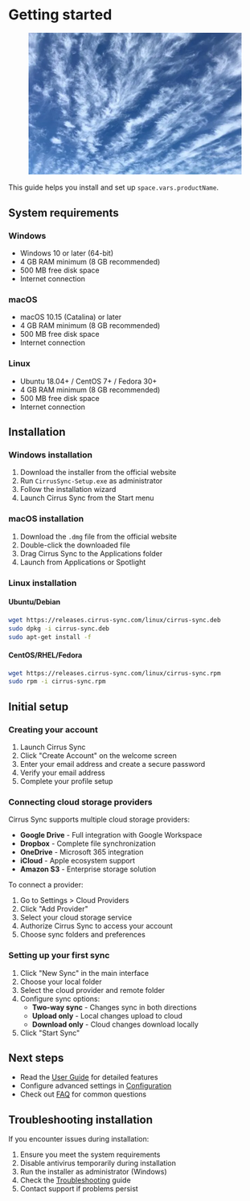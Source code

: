 # Getting started

<figure><img src=".gitbook/assets/cirrus-clouds.png" alt=""><figcaption></figcaption></figure>

This guide helps you install and set up <code class="expression">space.vars.productName</code>.

## System requirements

### Windows

* Windows 10 or later (64-bit)
* 4 GB RAM minimum (8 GB recommended)
* 500 MB free disk space
* Internet connection

### macOS

* macOS 10.15 (Catalina) or later
* 4 GB RAM minimum (8 GB recommended)
* 500 MB free disk space
* Internet connection

### Linux

* Ubuntu 18.04+ / CentOS 7+ / Fedora 30+
* 4 GB RAM minimum (8 GB recommended)
* 500 MB free disk space
* Internet connection

## Installation

### Windows installation

1. Download the installer from the official website
2. Run `CirrusSync-Setup.exe` as administrator
3. Follow the installation wizard
4. Launch Cirrus Sync from the Start menu

### macOS installation

1. Download the `.dmg` file from the official website
2. Double-click the downloaded file
3. Drag Cirrus Sync to the Applications folder
4. Launch from Applications or Spotlight

### Linux installation

#### Ubuntu/Debian

```bash
wget https://releases.cirrus-sync.com/linux/cirrus-sync.deb
sudo dpkg -i cirrus-sync.deb
sudo apt-get install -f
```

#### CentOS/RHEL/Fedora

```bash
wget https://releases.cirrus-sync.com/linux/cirrus-sync.rpm
sudo rpm -i cirrus-sync.rpm
```

## Initial setup

### Creating your account

1. Launch Cirrus Sync
2. Click "Create Account" on the welcome screen
3. Enter your email address and create a secure password
4. Verify your email address
5. Complete your profile setup

### Connecting cloud storage providers

Cirrus Sync supports multiple cloud storage providers:

* **Google Drive** - Full integration with Google Workspace
* **Dropbox** - Complete file synchronization
* **OneDrive** - Microsoft 365 integration
* **iCloud** - Apple ecosystem support
* **Amazon S3** - Enterprise storage solution

To connect a provider:

1. Go to Settings > Cloud Providers
2. Click "Add Provider"
3. Select your cloud storage service
4. Authorize Cirrus Sync to access your account
5. Choose sync folders and preferences

### Setting up your first sync

1. Click "New Sync" in the main interface
2. Choose your local folder
3. Select the cloud provider and remote folder
4. Configure sync options:
   * **Two-way sync** - Changes sync in both directions
   * **Upload only** - Local changes upload to cloud
   * **Download only** - Cloud changes download locally
5. Click "Start Sync"

## Next steps

* Read the [User Guide](user-guide.md) for detailed features
* Configure advanced settings in [Configuration](broken-reference)
* Check out [FAQ](faq.md) for common questions

## Troubleshooting installation

If you encounter issues during installation:

1. Ensure you meet the system requirements
2. Disable antivirus temporarily during installation
3. Run the installer as administrator (Windows)
4. Check the [Troubleshooting](developer-guide/troubleshooting.md) guide
5. Contact support if problems persist

